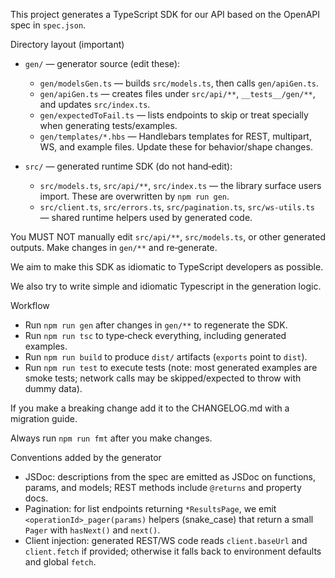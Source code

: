 This project generates a TypeScript SDK for our API based on the OpenAPI spec
in `spec.json`.

Directory layout (important)

- `gen/` — generator source (edit these):
  - `gen/modelsGen.ts` — builds `src/models.ts`, then calls `gen/apiGen.ts`.
  - `gen/apiGen.ts` — creates files under `src/api/**`, `__tests__/gen/**`, and
    updates `src/index.ts`.
  - `gen/expectedToFail.ts` — lists endpoints to skip or treat specially when
    generating tests/examples.
  - `gen/templates/*.hbs` — Handlebars templates for REST, multipart, WS, and
    example files. Update these for behavior/shape changes.

- `src/` — generated runtime SDK (do not hand‑edit):
  - `src/models.ts`, `src/api/**`, `src/index.ts` — the library surface users
    import. These are overwritten by `npm run gen`.
  - `src/client.ts`, `src/errors.ts`, `src/pagination.ts`, `src/ws-utils.ts`
    — shared runtime helpers used by generated code.

You MUST NOT manually edit `src/api/**`, `src/models.ts`, or other generated
outputs. Make changes in `gen/**` and re‑generate.

We aim to make this SDK as idiomatic to TypeScript developers as possible.

We also try to write simple and idiomatic Typescript in the generation logic.

Workflow

- Run `npm run gen` after changes in `gen/**` to regenerate the SDK.
- Run `npm run tsc` to type‑check everything, including generated examples.
- Run `npm run build` to produce `dist/` artifacts (`exports` point to `dist`).
- Run `npm run test` to execute tests (note: most generated examples are smoke
  tests; network calls may be skipped/expected to throw with dummy data).

If you make a breaking change add it to the CHANGELOG.md with a migration guide.

Always run `npm run fmt` after you make changes.

Conventions added by the generator

- JSDoc: descriptions from the spec are emitted as JSDoc on functions, params,
  and models; REST methods include `@returns` and property docs.
- Pagination: for list endpoints returning `*ResultsPage`, we emit
  `<operationId>_pager(params)` helpers (snake_case) that return a small
  `Pager` with `hasNext()` and `next()`.
- Client injection: generated REST/WS code reads `client.baseUrl` and
  `client.fetch` if provided; otherwise it falls back to environment defaults
  and global `fetch`.
